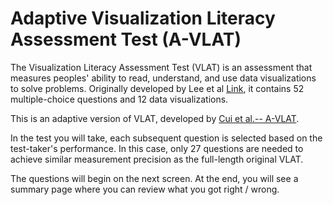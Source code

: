 # Adaptive Visualization Literacy Assessment Test (A-VLAT)

The Visualization Literacy Assessment Test (VLAT) is an assessment that measures peoples' ability to read, understand, and use data visualizations to solve problems.
Originally developed by Lee et al [Link](https://www.bckwon.com/pdf/vlat.pdf), it contains 52 multiple-choice questions and 12 data visualizations.

This is an adaptive version of VLAT, developed by [Cui et al.-- A-VLAT](https://mucollective.northwestern.edu/files/2023-adaptive.pdf).

In the test you will take, each subsequent question is selected based on the test-taker's performance. In this case, only 27 questions are needed to achieve similar measurement precision as the full-length original VLAT.

The questions will begin on the next screen. At the end, you will see a summary page where you can review what you got right / wrong.
